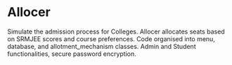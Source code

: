 # Allocer
Simulate the admission process for Colleges. Allocer allocates seats based on SRMJEE scores and course preferences. Code organised into menu, database, and allotment_mechanism classes. Admin and Student functionalities, secure password encryption.
